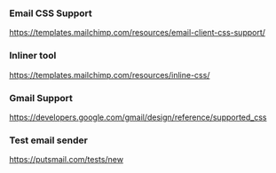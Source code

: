 ### Email CSS Support
https://templates.mailchimp.com/resources/email-client-css-support/

### Inliner tool
https://templates.mailchimp.com/resources/inline-css/

### Gmail Support
https://developers.google.com/gmail/design/reference/supported_css

### Test email sender
https://putsmail.com/tests/new